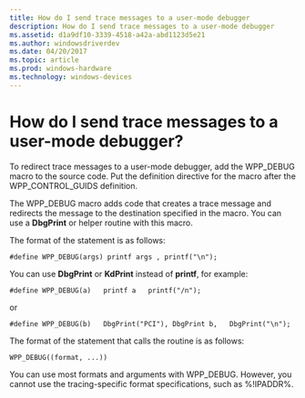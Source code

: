 ```yaml
---
title: How do I send trace messages to a user-mode debugger
description: How do I send trace messages to a user-mode debugger
ms.assetid: d1a9df10-3339-4518-a42a-abd1123d5e21
ms.author: windowsdriverdev
ms.date: 04/20/2017
ms.topic: article
ms.prod: windows-hardware
ms.technology: windows-devices
---
```


# How do I send trace messages to a user-mode debugger?


To redirect trace messages to a user-mode debugger, add the WPP\_DEBUG macro to the source code. Put the definition directive for the macro after the WPP\_CONTROL\_GUIDS definition.

The WPP\_DEBUG macro adds code that creates a trace message and redirects the message to the destination specified in the macro. You can use a **DbgPrint** or helper routine with this macro.

The format of the statement is as follows:

```
#define WPP_DEBUG(args) printf args , printf("\n");
```

You can use **DbgPrint** or **KdPrint** instead of **printf**, for example:

```
#define WPP_DEBUG(a)   printf a   printf("/n");
```

or

```
#define WPP_DEBUG(b)   DbgPrint("PCI"), DbgPrint b,   DbgPrint("\n");
```

The format of the statement that calls the routine is as follows:

```
WPP_DEBUG((format, ...))
```

You can use most formats and arguments with WPP\_DEBUG. However, you cannot use the tracing-specific format specifications, such as %!IPADDR%.

 

 





